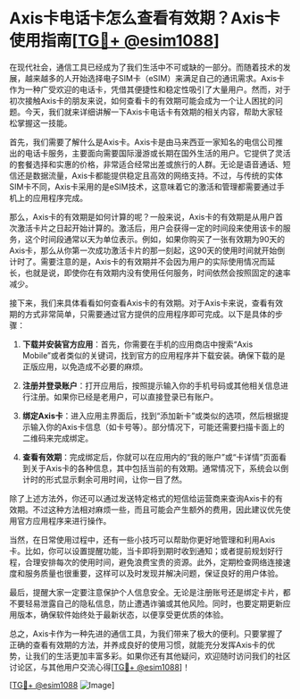# Axis卡电话卡怎么查看有效期？Axis卡使用指南[[TG💪+ @esim1088](https://t.me/s/esim1088)]

在现代社会，通信工具已经成为了我们生活中不可或缺的一部分。而随着技术的发展，越来越多的人开始选择电子SIM卡（eSIM）来满足自己的通讯需求。Axis卡作为一种广受欢迎的电话卡，凭借其便捷性和稳定性吸引了大量用户。然而，对于初次接触Axis卡的朋友来说，如何查看卡的有效期可能会成为一个让人困扰的问题。今天，我们就来详细讲解一下Axis卡电话卡有效期的相关内容，帮助大家轻松掌握这一技能。

首先，我们需要了解什么是Axis卡。Axis卡是由马来西亚一家知名的电信公司推出的电话卡服务，主要面向需要国际漫游或长期在国外生活的用户。它提供了灵活的套餐选择和实惠的价格，非常适合经常出差或旅行的人群。无论是语音通话、短信还是数据流量，Axis卡都能提供稳定且高效的网络支持。不过，与传统的实体SIM卡不同，Axis卡采用的是eSIM技术，这意味着它的激活和管理都需要通过手机上的应用程序完成。

那么，Axis卡的有效期是如何计算的呢？一般来说，Axis卡的有效期是从用户首次激活卡片之日起开始计算的。激活后，用户会获得一定的时间段来使用该卡的服务，这个时间段通常以天为单位表示。例如，如果你购买了一张有效期为90天的Axis卡，那么从你第一次成功激活卡片的那一刻起，这90天的使用时间就开始倒计时了。需要注意的是，Axis卡的有效期并不会因为用户的实际使用情况而延长，也就是说，即使你在有效期内没有使用任何服务，时间依然会按照固定的速率减少。

接下来，我们来具体看看如何查看Axis卡的有效期。对于Axis卡来说，查看有效期的方式非常简单，只需要通过官方提供的应用程序即可完成。以下是具体的步骤：

1. **下载并安装官方应用**：首先，你需要在手机的应用商店中搜索“Axis Mobile”或者类似的关键词，找到官方的应用程序并下载安装。确保下载的是正版应用，以免造成不必要的麻烦。

2. **注册并登录账户**：打开应用后，按照提示输入你的手机号码或其他相关信息进行注册。如果你已经是老用户，可以直接登录已有账户。

3. **绑定Axis卡**：进入应用主界面后，找到“添加新卡”或类似的选项，然后根据提示输入你的Axis卡信息（如卡号等）。部分情况下，可能还需要扫描卡面上的二维码来完成绑定。

4. **查看有效期**：完成绑定后，你就可以在应用内的“我的账户”或“卡详情”页面看到关于Axis卡的各种信息，其中包括当前的有效期。通常情况下，系统会以倒计时的形式显示剩余可用时间，让你一目了然。

除了上述方法外，你还可以通过发送特定格式的短信给运营商来查询Axis卡的有效期。不过这种方法相对麻烦一些，而且可能会产生额外的费用，因此建议优先使用官方应用程序来进行操作。

当然，在日常使用过程中，还有一些小技巧可以帮助你更好地管理和利用Axis卡。比如，你可以设置提醒功能，当卡即将到期时收到通知；或者提前规划好行程，合理安排每次的使用时间，避免浪费宝贵的资源。此外，定期检查网络连接速度和服务质量也很重要，这样可以及时发现并解决问题，保证良好的用户体验。

最后，提醒大家一定要注意保护个人信息安全。无论是注册账号还是绑定卡片，都不要轻易泄露自己的隐私信息，防止遭遇诈骗或其他风险。同时，也要定期更新应用版本，确保软件始终处于最新状态，以便享受更优质的体验。

总之，Axis卡作为一种先进的通信工具，为我们带来了极大的便利。只要掌握了正确的查看有效期的方法，并养成良好的使用习惯，就能充分发挥Axis卡的优势，让我们的生活更加丰富多彩。如果你还有其他疑问，欢迎随时访问我们的社区讨论区，与其他用户交流心得[[TG💪+ @esim1088](https://t.me/s/esim1088)]！

[[TG💪+ @esim1088](https://t.me/s/esim1088) ![Image](https://i.postimg.cc/4NQfJmqS/Snipaste-2025-05-13-00-14-12.png)]